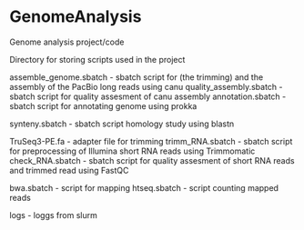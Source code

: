 # GenomeAnalysis
Genome analysis project/code

Directory for storing scripts used in the project

assemble_genome.sbatch - sbatch script for (the trimming) and the assembly of the PacBio long reads using canu
quality_assembly.sbatch - sbatch script for quality assesment of canu assembly
annotation.sbatch - sbatch script for annotating genome using prokka

synteny.sbatch - sbatch script homology study using blastn

TruSeq3-PE.fa - adapter file for trimming
trimm_RNA.sbatch - sbatch script for preprocessing of Illumina short RNA reads using Trimmomatic
check_RNA.sbatch - sbatch script for quality assesment of short RNA reads and trimmed read using FastQC

bwa.sbatch - script for mapping
htseq.sbatch - script counting mapped reads

logs - loggs from slurm
